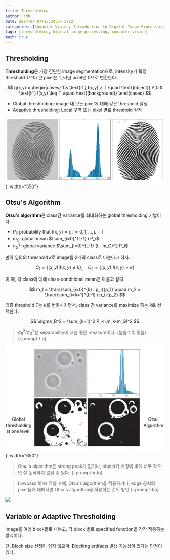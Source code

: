 ```yaml
---
title: Thresholding
author: rdh
date: 2024-04-07T13:24:54.572Z
categories: [Computer Vision, Introduction to Digital Image Processing]
tags: [thresholding, digital image processing, computer vision]
math: true
---
```

## Thresholding
**Thresholding**은 가장 간단한 image segmentation으로, intensity가 특정 threshold $T$보다 큰 pixel은 1, 아닌 pixel은 0으로 변환한다.

$$
g(x,y) = 
\begin{cases} 
1 & \text{if } I(x,y) > T \quad \text{(object)} \\ 
0 & \text{if } I(x,y) \leq T \quad \text{(background)}
\end{cases}
$$

* Global thresholding: image 내 모든 pixel에 대해 같은 threshold 설정
* Adaptive thresholding: Local 구역 또는 pixel 별로 threshold 설정

![](/assets/img/thresholding-01.png){: width="550"}

## Otsu's Algorithm
**Otsu's algorithm**은 class간 variance를 최대화하는 global thresholding 기법이다.

* $P_i$: probability that $I(x,y) = i,$ $i = 0, 1, \ldots, L-1$
* $m_G$: global mean $\sum_{i=0}^{L-1} i P_i$
* $\sigma_G^2$: global variance $\sum_{i=0}^{L-1} (i - m_G)^2 P_i$

만약 임의의 threshold $k$로 image를 2개의 class로 나눈다고 하자.

$$
C_1 = \{(x,y) | I(x,y) \leq k\}, \quad C_2 = \{(x,y) | I(x,y) > k\}
$$

이 때, 각 class에 대해 class-conditional mean은 다음과 같다.

$$
m_1 = \frac{\sum_{i=0}^{k} i p_i}{p_1} \quad m_2 = \frac{\sum_{i=k+1}^{L-1} i p_i}{p_2}
$$

최종 threshold $T$는 $k$를 변화시키면서, class 간 variance를 maximize 하는 $k$로 선택한다.

$$
\sigma_B^2 = \sum_{k=1}^2 P_k (m_k-m_G)^2
$$

> $\sigma_B^2/\sigma_G^2$은 separability에 대한 좋은 measure이다. (높을수록 좋음)
{:.prompt-tip}

![](/assets/img/thresholding-02.png){: width="650"}

> Otsu's algorithm은 strong peak가 없거나, object가 배경에 비해 너무 작으면 잘 동작하지 않을 수 있다.
{:.prompt-info}

> Lowpass filter 적용 후에, Otsu's algorithm을 적용하거나, edge 근처의 pixel들에 대해서만 Otsu's algorithm을 적용하는 것도 방안
{:.prompt-tip}

![](/images/21bcc7ca-336e-47f6-83da-4cc53dfa1b88-image.png)

## Variable or Adaptive Thresholding
Image를 여러 block들로 나누고, 각 block 별로 specified function을 각각 적용하는 방식이다.

단, Block size 선정이 쉽지 않으며, Blocking artifacts 발생 가능성이 있다는 단점이 있다.